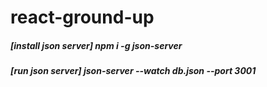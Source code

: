 # react-ground-up

#####  [install json server] npm i -g json-server
#####  [run json server] json-server --watch db.json --port 3001
